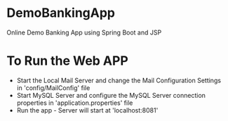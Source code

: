 # DemoBankingApp
Online Demo Banking App using Spring Boot and JSP

# To Run the Web APP
- Start the Local Mail Server and change the Mail Configuration Settings in 'config/MailConfig' file
- Start MySQL Server and configure the MySQL Server connection properties in 'application.properties' file
- Run the app - Server will start at 'localhost:8081'
